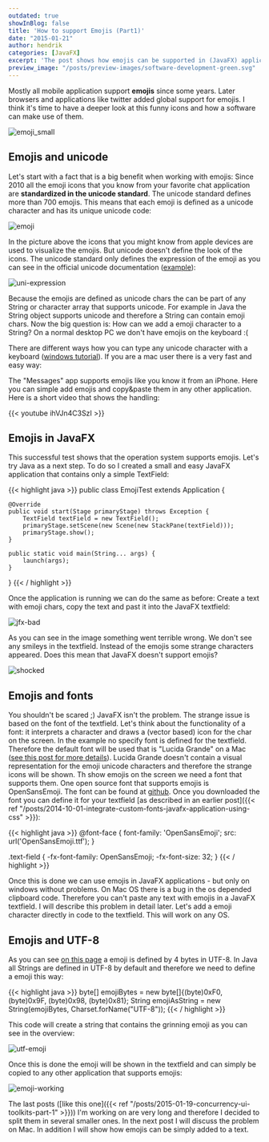 ```yaml
---
outdated: true
showInBlog: false
title: 'How to support Emojis (Part1)'
date: "2015-01-21"
author: hendrik
categories: [JavaFX]
excerpt: 'The post shows how emojis can be supported in (JavaFX) applications'
preview_image: "/posts/preview-images/software-development-green.svg"
---
```

Mostly all mobile application support __emojis__ since some years. Later browsers and applications like twitter added global support for emojis. I think it's time to have a deeper look at this funny icons and how a software can make use of them.

![emoji_small](/posts/guigarage-legacy/emoji_small.png)

## Emojis and unicode

Let's start with a fact that is a big benefit when working with emojis: Since 2010 all the emoji icons that you know from your favorite chat application are __standardized in the unicode standard__. The unicode standard defines more than 700 emojis. This means that each emoji is defined as a unicode character and has its unique unicode code:

![emoji](/posts/guigarage-legacy/emoji-def-1024x558.png)

In the picture above the icons that you might know from apple devices are used to visualize the emojis. But unicode doesn't define the look of the icons. The unicode standard only defines the expression of the emoji as you can see in the official unicode documentation ([example](http://www.unicode.org/charts/PDF/U1F600.pdf)):

![uni-expression](/posts/guigarage-legacy/uni-expression.png)

Because the emojis are defined as unicode chars the can be part of any String or character array that supports unicode. For example in Java the String object supports unicode and therefore a String can contain emoji chars. Now the big question is: How can we add a emoji character to a String? On a normal desktop PC we don't have emojis on the keyboard :(

There are different ways how you can type any unicode character with a keyboard ([windows tutorial](http://www.fileformat.info/tip/microsoft/enter_unicode.htm)). If you are a mac user there is a very fast and easy way:

The "Messages" app supports emojis like you know it from an iPhone. Here you can simple add emojis and copy&paste them in any other application. Here is a short video that shows the handling:

{{< youtube ihVJn4C3SzI >}}

## Emojis in JavaFX

This successful test shows that the operation system supports emojis. Let's try Java as a next step. To do so I created a small and easy JavaFX application that contains only a simple TextField:

{{< highlight java >}}
public class EmojiTest extends Application {

    @Override
    public void start(Stage primaryStage) throws Exception {
        TextField textField = new TextField();
        primaryStage.setScene(new Scene(new StackPane(textField)));
        primaryStage.show();
    }

    public static void main(String... args) {
        launch(args);
    }
}
{{< / highlight >}}

Once the application is running we can do the same as before: Create a text with emoji chars, copy the text and past it into the JavaFX textfield:

![jfx-bad](/posts/guigarage-legacy/jfx-bad.png)

As you can see in the image something went terrible wrong. We don't see any smileys in the textfield. Instead of the emojis some strange characters appeared. Does this mean that JavaFX doesn't support emojis?

![shocked](/posts/guigarage-legacy/shocked.png)

## Emojis and fonts

You shouldn't be scared ;) JavaFX isn't the problem. The strange issue is based on the font of the textfield. Let's think about the functionality of a font: it interprets a character and draws a (vector based) icon for the char on the screen. In the example no specify font is defined for the textfield. Therefore the default font will be used that is "Lucida Grande" on a Mac ([see this post for more details](http://mail.openjdk.java.net/pipermail/openjfx-dev/2013-August/009912.html)). Lucida Grande doesn't contain a visual representation for the emoji unicode characters and therefore the strange icons will be shown. Th show emojis on the screen we need a font that supports them. One open source font that supports emojis is OpenSansEmoji. The font can be found at [github](https://github.com/MorbZ/OpenSansEmoji). Once you downloaded the font you can define it for your textfield [as described in an earlier post]({{< ref "/posts/2014-10-01-integrate-custom-fonts-javafx-application-using-css" >}}):

{{< highlight java >}}
@font-face {
    font-family: 'OpenSansEmoji';
    src: url('OpenSansEmoji.ttf');
}

.text-field {
    -fx-font-family: OpenSansEmoji;
    -fx-font-size: 32;
}
{{< / highlight >}}

Once this is done we can use emojis in JavaFX applications - but only on windows without problems. On Mac OS there is a bug in the os depended clipboard code. Therefore you can't paste any text with emojis in a JavaFX textfield. I will describe this problem in detail later. Let's add a emoji character directly in code to the textfield. This will work on any OS.

## Emojis and UTF-8

As you can see [on this page](http://apps.timwhitlock.info/emoji/tables/unicode) a emoji is defined by 4 bytes in UTF-8. In Java all Strings are defined in UTF-8 by default and therefore we need to define a emoji this way:

{{< highlight java >}}
byte[] emojiBytes = new byte[]{(byte)0xF0, (byte)0x9F, (byte)0x98, (byte)0x81};
String emojiAsString = new String(emojiBytes, Charset.forName("UTF-8"));
{{< / highlight >}}

This code will create a string that contains the grinning emoji as you can see in the overview:

![utf-emoji](/posts/guigarage-legacy/utf-emoji.png)

Once this is done the emoji will be shown in the textfield and can simply be copied to any other application that supports emojis:

![emoji-working](/posts/guigarage-legacy/emoji-working.png)

The last posts ([like this one]({{< ref "/posts/2015-01-19-concurrency-ui-toolkits-part-1" >}})) I'm working on are very long and therefore I decided to split them in several smaller ones. In the next post I will discuss the problem on Mac. In addition I will show how emojis can be simply added to a text.

